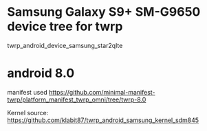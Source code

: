 # Samsung Galaxy S9+ SM-G9650 device tree for twrp
twrp_android_device_samsung_star2qlte

# android 8.0
manifest used
https://github.com/minimal-manifest-twrp/platform_manifest_twrp_omni/tree/twrp-8.0

Kernel source:
https://github.com/klabit87/twrp_android_samsung_kernel_sdm845
